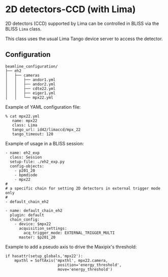 # 2D detectors-CCD (with Lima) #



2D detectors (CCD) supported by Lima can be controlled in BLISS via the BLISS `Lima` class.

This class uses the usual Lima Tango device server to access the detector.


## Configuration ##

    beamline_configuration/
    ├── eh2
    │   ├── cameras
    │   │   ├── andor1.yml
    │   │   ├── andor2.yml
    │   │   ├── cdte22.yml
    │   │   ├── eiger1.yml
    │   │   └── mpx22.yml

Example of YAML configuration file:

    % cat mpx22.yml
       name: mpx22
       class: Lima
       tango_url: id42/limaccd/mpx_22
       tango_timeout: 120

Example of usage in a BLISS session:


    - name: eh2_exp
      class: Session
      setup-file: ./eh2_exp.py
      config-objects:
        - p201_20
        - bpmdiode
        - mpx22
    #
    # a specific chain for setting 2D detectors in external trigger mode only
    #
    - default_chain_eh2
    
    - name: default_chain_eh2
      plugin: default
      chain_config:
        - device: $mpx22
          acquisition_settings:
            acq_trigger_mode: EXTERNAL_TRIGGER_MULTI
          master: $p201_20


Example to add a pseudo axis to drive the Maxipix's threshold:

    if hasattr(setup_globals,'mpx22'):
        mpxthl = SoftAxis('mpxthl', mpx22.camera,
                           position='energy_threshold',
                           move='energy_threshold')


